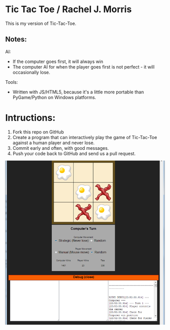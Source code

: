 # Tic Tac Toe / Rachel J. Morris

This is my version of Tic-Tac-Toe.

## Notes:

AI:
* If the computer goes first, it will always win
* The computer AI for when the player goes first is not perfect - it will occasionally lose.

Tools:
* Written with JS/HTML5, because it's a little more portable than PyGame/Python on Windows platforms.


# Intructions:
1. Fork this repo on GitHub
2. Create a program that can interactively play the game of Tic-Tac-Toe against a human player and never lose.
3. Commit early and often, with good messages.
4. Push your code back to GitHub and send us a pull request.


![Tic Tac Toe](sample.png)
